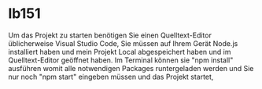 # lb151
Um das Projekt zu starten 
benötigen Sie einen Quelltext-Editor üblicherweise Visual Studio Code, 
Sie müssen auf Ihrem Gerät Node.js installiert haben und mein Projekt Local abgespeichert haben und im Quelltext-Editor geöffnet haben.
Im Terminal können sie "npm install" ausführen womit alle notwendigen Packages runtergeladen werden und Sie nur noch "npm start" eingeben müssen und das Projekt startet,
